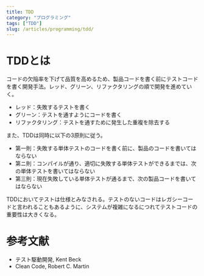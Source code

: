 ```yaml
---
title: TDD
category: "プログラミング"
tags: ["TDD"]
slug: /articles/programming/tdd/
---
```



# TDDとは
コードの欠陥率を下げて品質を高めるため、製品コードを書く前にテストコードを書く開発手法。レッド、グリーン、リファクタリングの順で開発を進めていく。

+ レッド：失敗するテストを書く
+ グリーン：テストを通すようにコードを書く
+ リファクタリング：テストを通すために発生した重複を除去する

また、TDDは同時に以下の3原則に従う。

+ 第一則：失敗する単体テストのコードを書く前に、製品のコードを書いてはならない
+ 第ニ則：コンパイルが通り、適切に失敗する単体テストができるまでは、次の単体テストを書いてはならない
+ 第三則：現在失敗している単体テストが通るまで、次の製品コードを書いてはならない

TDDにおいてテストは仕様とみなされる。テストのないコードはレガシーコードと言われることもあるように、システムが複雑になるにつれてテストコードの重要性は大きくなる。

# 参考文献
+ テスト駆動開発, Kent Beck
+ Clean Code, Robert C. Martin